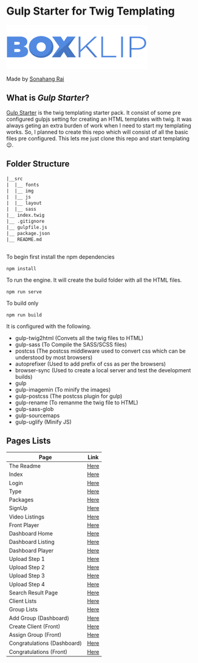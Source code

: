 # Gulp Starter for Twig Templating

![boxclip](https://github.com/sonangrai/boxClip/blob/master/src/img/common/logo.png?raw=true)

Made by [Sonahang Rai](https://github.com/sonangrai)

## What is _Gulp Starter_?

[Gulp Starter](https://github.com/sonangrai/gulpStarter) is the twig templating starter pack. It consist of some pre configured gulpjs setting for creating an HTML templates with twig. It was always geting an extra burden of work when I need to start my templating works. So, I planned to create this repo which will consist of all the basic files pre configured. This lets me just clone this repo and start templating 😉.

## Folder Structure

```
|__src
|  |__ fonts
|  |__ img
|  |__ js
|  |__ layout
|  |__ sass
|__ index.twig
|__ .gitignore
|__ gulpfile.js
|__ package.json
|__ README.md


```

To begin first install the npm dependencies

```
npm install
```

To run the engine. It will create the build folder with all the HTML files.

```
npm run serve
```

To build only

```
npm run build
```

It is configured with the following.

- gulp-twig2html (Convets all the twig files to HTML)
- gulp-sass (To Compile the SASS/SCSS files)
- postcss (The postcss middleware used to convert css which can be understood by most browsers)
- autoprefixer (Used to add prefix of css as per the browsers)
- browser-sync (Used to create a local server and test the development builds)
- gulp
- gulp-imagemin (To minify the images)
- gulp-postcss (The postcss plugin for gulp)
- gulp-rename (To remanme the twig file to HTML)
- gulp-sass-glob
- gulp-sourcemaps
- gulp-uglify (Minify JS)

## Pages Lists

| Page                        | Link                                                                             |
| --------------------------- | -------------------------------------------------------------------------------- |
| The Readme                  | [Here](https://sonangrai.github.io/boxClip/)                                     |
| Index                       | [Here](https://sonangrai.github.io/boxClip/dist)                                 |
| Login                       | [Here](https://sonangrai.github.io/boxClip/dist/pages/auth/login)                |
| Type                        | [Here](https://sonangrai.github.io/boxClip/dist/pages/auth/type)                 |
| Packages                    | [Here](https://sonangrai.github.io/boxClip/dist/pages/auth/package)              |
| SignUp                      | [Here](https://sonangrai.github.io/boxClip/dist/pages/auth/signup)               |
| Video Listings              | [Here](https://sonangrai.github.io/boxClip/dist/pages/front/)                    |
| Front Player                | [Here](https://sonangrai.github.io/boxClip/dist/pages/front/player)              |
| Dashboard Home              | [Here](https://sonangrai.github.io/boxClip/dist/pages/dashboard/)                |
| Dashboard Listing           | [Here](https://sonangrai.github.io/boxClip/dist/pages/dashboard/videos)          |
| Dashboard Player            | [Here](https://sonangrai.github.io/boxClip/dist/pages/dashboard/player)          |
| Upload Step 1               | [Here](https://sonangrai.github.io/boxClip/dist/pages/dashboard/upload1)         |
| Upload Step 2               | [Here](https://sonangrai.github.io/boxClip/dist/pages/dashboard/upload2)         |
| Upload Step 3               | [Here](https://sonangrai.github.io/boxClip/dist/pages/dashboard/upload3)         |
| Upload Step 4               | [Here](https://sonangrai.github.io/boxClip/dist/pages/dashboard/upload4)         |
| Search Result Page          | [Here](https://sonangrai.github.io/boxClip/dist/pages/front/search)              |
| Client Lists                | [Here](https://sonangrai.github.io/boxClip/dist/pages/dashboard/clients)         |
| Group Lists                 | [Here](https://sonangrai.github.io/boxClip/dist/pages/dashboard/group)           |
| Add Group (Dashboard)       | [Here](https://sonangrai.github.io/boxClip/dist/pages/dashboard/addgroup)        |
| Create Client (Front)       | [Here](https://sonangrai.github.io/boxClip/dist/pages/front/createClients)       |
| Assign Group (Front)        | [Here](https://sonangrai.github.io/boxClip/dist/pages/front/assignGroup)         |
| Congratulations (Dashboard) | [Here](https://sonangrai.github.io/boxClip/dist/pages/dashboard/congratulations) |
| Congratulations (Front)     | [Here](https://sonangrai.github.io/boxClip/dist/pages/front/congratulations)     |
